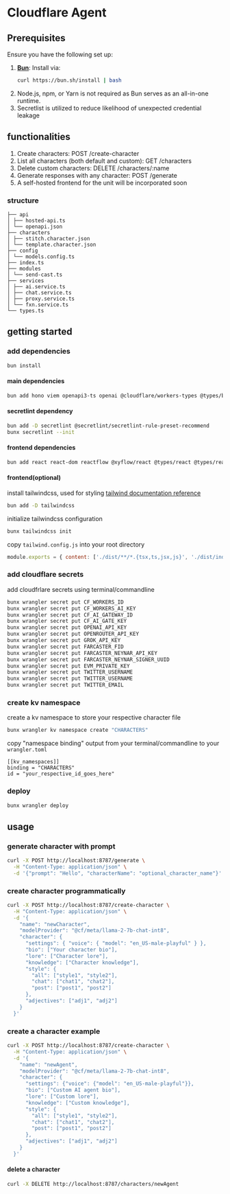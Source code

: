# Cloudflare Agent

## Prerequisites

Ensure you have the following set up:

1. **[Bun](https://bun.sh)**: Install via:
   ```sh
   curl https://bun.sh/install | bash
   ```
2. Node.js, npm, or Yarn is not required as Bun serves as an all-in-one runtime.
3. Secretlist is utilized to reduce likelihood of unexpected credential leakage

## functionalities

1. Create characters: POST /create-character
2. List all characters (both default and custom): GET /characters
3. Delete custom characters: DELETE /characters/:name
4. Generate responses with any character: POST /generate
5. A self-hosted frontend for the unit will be incorporated soon

### structure

```
├── api
│ ├── hosted-api.ts
│ └── openapi.json
├── characters
│ ├── stitch.character.json
│ └── template.character.json
├── config
│ └── models.config.ts
├── index.ts
├── modules
│ └── send-cast.ts
├── services
│ ├── ai.service.ts
│ ├── chat.service.ts
│ ├── proxy.service.ts
│ └── fxn.service.ts
└── types.ts
```

## getting started

### add dependencies

```sh
bun install
```

#### main dependencies

```sh
bun add hono viem openapi3-ts openai @cloudflare/workers-types @types/bun @scalar/hono-api-reference
```

#### secretlint dependency

```sh
bun add -D secretlint @secretlint/secretlint-rule-preset-recommend
bunx secretlint --init
```

#### frontend dependencies

```sh
bun add react react-dom reactflow @xyflow/react @types/react @types/react-dom
```

#### frontend(optional)

install tailwindcss, used for styling [tailwind documentation reference](https://tailwindcss.com/docs/installation)

```sh
bun add -D tailwindcss
```

initialize tailwindcss configuration

```sh
bunx tailwindcss init
```

copy `tailwind.config.js` into your root directory

```js
module.exports = { content: ['./dist/**/*.{tsx,ts,jsx,js}', './dist/index.html'], theme: { extend: {} }, plugins: [] };
```

### add cloudflare secrets

add cloudfrlare secrets using terminal/commandline

```sh
bunx wrangler secret put CF_WORKERS_ID
bunx wrangler secret put CF_WORKERS_AI_KEY
bunx wrangler secret put CF_AI_GATEWAY_ID
bunx wrangler secret put CF_AI_GATE_KEY
bunx wrangler secret put OPENAI_API_KEY
bunx wrangler secret put OPENROUTER_API_KEY
bunx wrangler secret put GROK_API_KEY
bunx wrangler secret put FARCASTER_FID
bunx wrangler secret put FARCASTER_NEYNAR_API_KEY
bunx wrangler secret put FARCASTER_NEYNAR_SIGNER_UUID
bunx wrangler secret put EVM_PRIVATE_KEY
bunx wrangler secret put TWITTER_USERNAME
bunx wrangler secret put TWITTER_USERNAME
bunx wrangler secret put TWITTER_EMAIL
```

### create kv namespace

create a kv namespace to store your respective character file

```sh
bunx wrangler kv namespace create "CHARACTERS"
```

copy "namespace binding" output from your terminal/commandline to your `wrangler.toml`

```
[[kv_namespaces]]
binding = "CHARACTERS"
id = "your_respective_id_goes_here"
```

### deploy

```sh
bunx wrangler deploy
```

## usage

### generate character with prompt

```sh
curl -X POST http://localhost:8787/generate \
  -H "Content-Type: application/json" \
  -d '{"prompt": "Hello", "characterName": "optional_character_name"}'
```

### create character programmatically

```sh
curl -X POST http://localhost:8787/create-character \
  -H "Content-Type: application/json" \
  -d '{
    "name": "newCharacter",
    "modelProvider": "@cf/meta/llama-2-7b-chat-int8",
    "character": {
      "settings": { "voice": { "model": "en_US-male-playful" } },
      "bio": ["Your character bio"],
      "lore": ["Character lore"],
      "knowledge": ["Character knowledge"],
      "style": {
        "all": ["style1", "style2"],
        "chat": ["chat1", "chat2"],
        "post": ["post1", "post2"]
      },
      "adjectives": ["adj1", "adj2"]
    }
  }'
```

### create a character example

```sh
curl -X POST http://localhost:8787/create-character \
  -H "Content-Type: application/json" \
  -d '{
    "name": "newAgent",
    "modelProvider": "@cf/meta/llama-2-7b-chat-int8",
    "character": {
      "settings": {"voice": {"model": "en_US-male-playful"}},
      "bio": ["Custom AI agent bio"],
      "lore": ["Custom lore"],
      "knowledge": ["Custom knowledge"],
      "style": {
        "all": ["style1", "style2"],
        "chat": ["chat1", "chat2"],
        "post": ["post1", "post2"]
      },
      "adjectives": ["adj1", "adj2"]
    }
  }'
```

#### delete a character

```sh
curl -X DELETE http://localhost:8787/characters/newAgent
```
